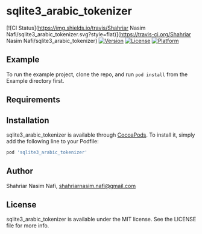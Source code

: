 # sqlite3_arabic_tokenizer

[![CI Status](https://img.shields.io/travis/Shahriar Nasim Nafi/sqlite3_arabic_tokenizer.svg?style=flat)](https://travis-ci.org/Shahriar Nasim Nafi/sqlite3_arabic_tokenizer)
[![Version](https://img.shields.io/cocoapods/v/sqlite3_arabic_tokenizer.svg?style=flat)](https://cocoapods.org/pods/sqlite3_arabic_tokenizer)
[![License](https://img.shields.io/cocoapods/l/sqlite3_arabic_tokenizer.svg?style=flat)](https://cocoapods.org/pods/sqlite3_arabic_tokenizer)
[![Platform](https://img.shields.io/cocoapods/p/sqlite3_arabic_tokenizer.svg?style=flat)](https://cocoapods.org/pods/sqlite3_arabic_tokenizer)

## Example

To run the example project, clone the repo, and run `pod install` from the Example directory first.

## Requirements

## Installation

sqlite3_arabic_tokenizer is available through [CocoaPods](https://cocoapods.org). To install
it, simply add the following line to your Podfile:

```ruby
pod 'sqlite3_arabic_tokenizer'
```

## Author

Shahriar Nasim Nafi, shahriarnasim.nafi@gmail.com

## License

sqlite3_arabic_tokenizer is available under the MIT license. See the LICENSE file for more info.
